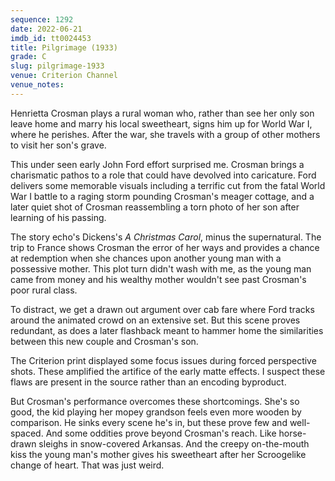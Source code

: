 ```yaml
---
sequence: 1292
date: 2022-06-21
imdb_id: tt0024453
title: Pilgrimage (1933)
grade: C
slug: pilgrimage-1933
venue: Criterion Channel
venue_notes:
---
```


Henrietta Crosman plays a rural woman who, rather than see her only son leave home and marry his local sweetheart, signs him up for World War I, where he perishes. After the war, she travels with a group of other mothers to visit her son's grave.

<!-- end -->

This under seen early John Ford effort surprised me. Crosman brings a charismatic pathos to a role that could have devolved into caricature. Ford delivers some memorable visuals including a terrific cut from the fatal World War I battle to a raging storm pounding Crosman's meager cottage, and a later quiet shot of Crosman reassembling a torn photo of her son after learning of his passing.

The story echo's Dickens's _A Christmas Carol_, minus the supernatural. The trip to France shows Crosman the error of her ways and provides a chance at redemption when she chances upon another young man with a possessive mother. This plot turn didn't wash with me, as the young man came from money and his wealthy mother wouldn't see past Crosman's poor rural class.

To distract, we get a drawn out argument over cab fare where Ford tracks around the animated crowd on an extensive set. But this scene proves redundant, as does a later flashback meant to hammer home the similarities between this new couple and Crosman's son.

The Criterion print displayed some focus issues during forced perspective shots. These amplified the artifice of the early matte effects. I suspect these flaws are present in the source rather than an encoding byproduct.

But Crosman's performance overcomes these shortcomings. She's so good, the kid playing her mopey grandson feels even more wooden by comparison. He sinks every scene he's in, but these prove few and well-spaced. And some oddities prove beyond Crosman's reach. Like horse-drawn sleighs in snow-covered Arkansas. And the creepy on-the-mouth kiss the young man's mother gives his sweetheart after her Scroogelike change of heart. That was just weird.
